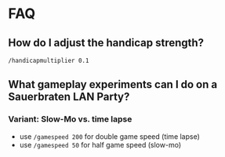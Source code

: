 # FAQ

## How do I adjust the handicap strength?

    /handicapmultiplier 0.1

## What gameplay experiments can I do on a Sauerbraten LAN Party?

### Variant: Slow-Mo vs. time lapse

* use `/gamespeed 200` for double game speed (time lapse)
* use `/gamespeed 50` for half game speed (slow-mo)
